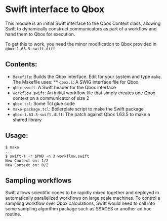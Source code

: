 
# Swift interface to Qbox

This module is an initial Swift interface to the Qbox Context class,
allowing Swift to dynamically construct communicators as part of a
workflow and hand them to Qbox for execution.

To get this to work, you need the minor modification to Qbox provided in `qbox-1.63.5-swift.diff`

## Contents:

* `Makefile`: Builds the Qbox interface.  Edit for your system and type `make`.  The Makefile uses:
** `qbox.i`: A SWIG interface file for Qbox
* `qbox.swift`: A Swift header for the Qbox interface
* `workflow.swift`: An initial workflow file that simply creates one Qbox context on a communicator of size 2
* `qbox.tcl`: Some Tcl glue code
* `make-package.tcl`: Boilerplate script to make the Swift package
* `qbox-1.63.5-swift.diff`: The patch against Qbox 1.63.5 to make a shared library

## Usage:

```
$ make
...
$ swift-t -r $PWD -n 3 workflow.swift
New Context on: 1/2
New Context on: 0/2
```

## Sampling workflows

Swift allows scientific codes to be rapidly mixed together and deployed in automatically parallelized workflows on large scale machines.  To control a sampling workflow over Qbox calculations, Swift would need to call into some sampling algorithm package such as SSAGES or another ad hoc routine.
